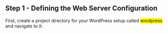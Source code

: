 ## Step 1 - Defining the Web Server Configuration
First, create a project directory for your WordPress setup called <span style="background-color: yellow">wordpress</span> and navigate to it: